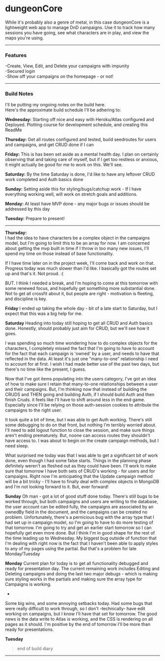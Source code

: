 # dungeonCore
While it's probably also a genre of metal, in this case dungeonCore is a lightweight web app to manage DnD campaigns.
Use it to track how many sessions you have going, see what characters are in play, and view the maps you're using. 

***

### Features
-Create, View, Edit, and Delete your campaigns with impunity  
-Secured login  
-Show off your campaigns on the homepage - or not!  

***

### Build Notes
I'll be putting my ongoing notes on the build here.  
Here's the approximate build schedule I'll be adhering to:  

**Wednesday:** 
Starting off nice and easy with Heroku/Atlas configured and Deployed. Plotting course for development schedule, and creating this ReadMe  


**Thursday:**
Get all routes configured and tested, build seedroutes for users and campaigns, and get CRUD done if I can  


**Friday:**
This is has been set aside as a mental health day. I plan on certainly observing that and taking care of myself, but if I get too restless or anxious, it might actually be good for me to work on this. We'll see.  


**Saturday:**
By the time Saturday is done, I'd like to have any leftover CRUD work completed and Auth basics done  


**Sunday:**
Setting aside this for styling/bugs/catchup work - If I have everything working well, will work on stretch goals and additions.  


**Monday:**
At least have MVP done - any major bugs or issues should be addressed by this day  


**Tuesday:**
Prepare to present!  


---

**Thursday:**  
I had the idea to have characters be a complex object in the campaigns model, but I'm going to limit this to be an array for now. I am concerned about getting the mvp built in time if I throw in too many new issues, I'll spend my time on those instead of base functionality.   

If I have time later on in the project week, I'll come back and work on that. Progress today was much slower than I'd like. I basically got the routes set up and that's it. Not proud. :(

BUT. I think I needed a break, and I'm hoping to come at this tomorrow with some renewed focus, and hopefully get something more substantial done. Not to get all crossfit about it, but people are right - motivation is fleeting, and discipline is key.

**Friday** 
I ended up taking the whole day - bit of a late start to Saturday, but I expect that this was a big help for me.

**Saturday**
Heading into today still hoping to get all CRUD and Auth basics done. Honestly, should probably just aim for CRUD, but we'll see how it goes.

I was spending so much time wondering how to do complex objects for the characters, I completely missed the fact that I'm going to have to account for the fact that each campaign is 'owned' by a user, and needs to have that reflected in the data. At least it's just one "many-to-one" relationship I need to account for at first. I wish I had made better use of the past two days, but there's no time like the present, I guess.

Now that I've got items populating into the users category, I've got an idea of how to make sure I retain that many-to-one relationships between a user and their campaigns. But, I'm thinking now that instead of building the CRUDS and THEN going and building Auth, if I should build Auth and then finish Cruds. it feels like I'll have to shift around less in the end game. Especially since I'll be relying on those auth-session cookies to attribute the campaigns to the right user.

It took quite a bit of time, but I was able to get Auth working. There's still some debugging to do on that front, but nothing I'm terribly worried about. I'll need to add logout function to close the session, and make sure things aren't ending prematurely. But, noone can access routes they shouldn't have access to. I was about to begin on the create campaign methods, but I need sleep. 

What surprised me today was that I was able to get a significant bit of work done, even though I had some false starts. Things in the planning phase definitely weren't as fleshed out as they could have been. I'll work to make sure that tomorrow I have both sets of CRUD's working - for users and for campaigns. Right now I'm anticipating that the Update campaign method will be a bit tricky - I'll have to finally deal with complex objects in MongoDB and I'm not looking forward to it. But, ever forward!

**Sunday**
Oh man - got a lot of good stuff done today. There's still bugs to be worked through, but both campaigns and users are writing to the database, the user account can be edited fully, the campaigns are associated by an ownedBy field in the document, and the campaigns can be created no problem. Unfortunately, there's a pernicious bug with the array type that I had set up in campaign model, so I'm going to have to do more testing of that tomorrow. I'm going to try and get an earlier start tomorrow so I can hopefully get even more done. But I think I'm in good shape for the rest of the time leading up to Wednesday. My biggest bug outside of function that I'm dealing with right now is the fact that I haven't been able to apply styles to any of my pages using the partial. But that's a problem for late Monday/Tuesday

**Monday**
Current plan for today is to get all functionality debugged and ready for presentation day. The current remaining work includes Editing and Deleting campaigns and doing the last two major debugs - which is making sure styling works in the partials and making sure the array type for Campaigns is working.

-

Some big wins, and some annoying setbacks today. Had some bugs that were really difficult to work through, so I don't -technically- have edit working on campaigns, but I know I'll have that set for tomorrow. The good news is the data write to Atlas is working, and the CSS is rendering on all pages as it should. I'm positive by the end of tomorrow I'll be more than ready for presentations. 

**Tuesday**



> end of build diary
---
